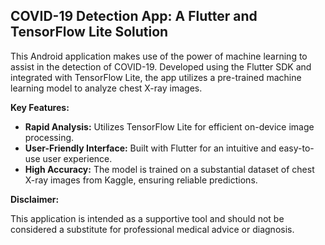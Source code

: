 ## COVID-19 Detection App: A Flutter and TensorFlow Lite Solution

This Android application makes use of the power of machine learning to assist in the detection of COVID-19. Developed using the Flutter SDK and integrated with TensorFlow Lite, the app utilizes a pre-trained machine learning model to analyze chest X-ray images. 

**Key Features:**

* **Rapid Analysis:** Utilizes TensorFlow Lite for efficient on-device image processing.
* **User-Friendly Interface:** Built with Flutter for an intuitive and easy-to-use user experience.
* **High Accuracy:** The model is trained on a substantial dataset of chest X-ray images from Kaggle, ensuring reliable predictions.

**Disclaimer:** 

This application is intended as a supportive tool and should not be considered a substitute for professional medical advice or diagnosis.
